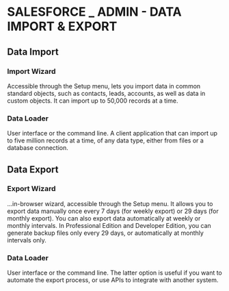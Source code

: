 # SALESFORCE _ ADMIN - DATA IMPORT & EXPORT
## Data Import
### Import Wizard
Accessible through the Setup menu, lets you import data in common standard objects, such as contacts, leads, accounts, as well as data in custom objects. It can import up to 50,000 records at a time.
### Data Loader
User interface or the command line.  A client application that can import up to five million records at a time, of any data type, either from files or a database connection.

## Data Export
### Export Wizard
...in-browser wizard, accessible through the Setup menu. It allows you to export data manually once every 7 days (for weekly export) or 29 days (for monthly export). You can also export data automatically at weekly or monthly intervals. In Professional Edition and Developer Edition, you can generate backup files only every 29 days, or automatically at monthly intervals only.
### Data Loader
User interface or the command line.  The latter option is useful if you want to automate the export process, or use APIs to integrate with another system.
